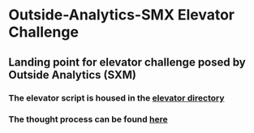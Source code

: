 # Outside-Analytics-SMX Elevator Challenge

## Landing point for elevator challenge posed by Outside Analytics (SXM)

### The elevator script is housed in the [elevator directory](https://github.com/Mchenore/Outside-Analytics-SMX/tree/main/elevator)

### The thought process can be found [here](https://github.com/Mchenore/Outside-Analytics-SMX/blob/main/assumptions.md)
